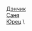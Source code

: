 
[Дэнчик](https://github.com/Spanchb0tik) \
[Саня](https://github.com/dark516) \
[Юрец](https://github.com/wodocanal) \
